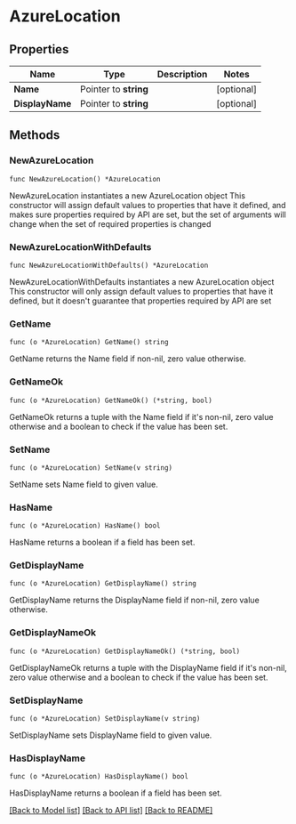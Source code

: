 # AzureLocation

## Properties

Name | Type | Description | Notes
------------ | ------------- | ------------- | -------------
**Name** | Pointer to **string** |  | [optional] 
**DisplayName** | Pointer to **string** |  | [optional] 

## Methods

### NewAzureLocation

`func NewAzureLocation() *AzureLocation`

NewAzureLocation instantiates a new AzureLocation object
This constructor will assign default values to properties that have it defined,
and makes sure properties required by API are set, but the set of arguments
will change when the set of required properties is changed

### NewAzureLocationWithDefaults

`func NewAzureLocationWithDefaults() *AzureLocation`

NewAzureLocationWithDefaults instantiates a new AzureLocation object
This constructor will only assign default values to properties that have it defined,
but it doesn't guarantee that properties required by API are set

### GetName

`func (o *AzureLocation) GetName() string`

GetName returns the Name field if non-nil, zero value otherwise.

### GetNameOk

`func (o *AzureLocation) GetNameOk() (*string, bool)`

GetNameOk returns a tuple with the Name field if it's non-nil, zero value otherwise
and a boolean to check if the value has been set.

### SetName

`func (o *AzureLocation) SetName(v string)`

SetName sets Name field to given value.

### HasName

`func (o *AzureLocation) HasName() bool`

HasName returns a boolean if a field has been set.

### GetDisplayName

`func (o *AzureLocation) GetDisplayName() string`

GetDisplayName returns the DisplayName field if non-nil, zero value otherwise.

### GetDisplayNameOk

`func (o *AzureLocation) GetDisplayNameOk() (*string, bool)`

GetDisplayNameOk returns a tuple with the DisplayName field if it's non-nil, zero value otherwise
and a boolean to check if the value has been set.

### SetDisplayName

`func (o *AzureLocation) SetDisplayName(v string)`

SetDisplayName sets DisplayName field to given value.

### HasDisplayName

`func (o *AzureLocation) HasDisplayName() bool`

HasDisplayName returns a boolean if a field has been set.


[[Back to Model list]](../README.md#documentation-for-models) [[Back to API list]](../README.md#documentation-for-api-endpoints) [[Back to README]](../README.md)



